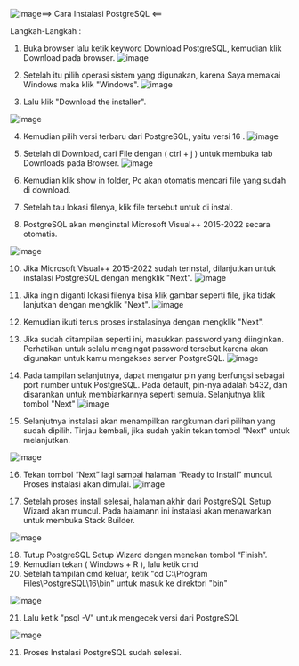 ![image](https://github.com/dvaikhsn/pertemuan1-basis-data/assets/148309065/362a2672-352a-4824-a296-f2efab2debbd)==> Cara Instalasi PostgreSQL <==

Langkah-Langkah :

1. Buka browser lalu ketik keyword Download PostgreSQL, kemudian klik Download pada browser.
![image](https://github.com/dvaikhsn/pertemuan1-basis-data/assets/148309065/3db638d2-3476-46c9-a645-31531f681464)

3. Setelah itu pilih operasi sistem yang digunakan, karena Saya memakai Windows maka klik "Windows".
![image](https://github.com/dvaikhsn/pertemuan1-basis-data/assets/148309065/bff8bf86-949c-426c-8645-fbdcbba42180)

4. Lalu klik "Download the installer".

![image](https://github.com/dvaikhsn/pertemuan1-basis-data/assets/148309065/9b739cda-2229-4312-b5f2-3fb338f733d0)

4. Kemudian pilih versi terbaru dari PostgreSQL, yaitu versi 16 .
![image](https://github.com/dvaikhsn/pertemuan1-basis-data/assets/148309065/fc38238b-5576-4408-a062-81d2363a6c21)

6. Setelah di Download, cari File dengan ( ctrl + j ) untuk membuka tab Downloads pada Browser.
![image](https://github.com/dvaikhsn/pertemuan1-basis-data/assets/148309065/aceb1009-acb5-4bec-a464-14648d5b98b4)

7. Kemudian klik show in folder, Pc akan otomatis mencari file yang sudah di download.
8. Setelah tau lokasi filenya, klik file tersebut untuk di instal.
9. PostgreSQL akan menginstal Microsoft Visual++ 2015-2022 secara otomatis. 

![image](https://github.com/dvaikhsn/pertemuan1-basis-data/assets/148309065/2b184cc4-dc21-4a29-9961-d612a9324e88)

10. Jika Microsoft Visual++ 2015-2022 sudah terinstal, dilanjutkan untuk instalasi PostgreSQL dengan mengklik "Next".
![image](https://github.com/dvaikhsn/pertemuan1-basis-data/assets/148309065/8c9b1d33-19dc-4245-85bd-ff0549d546ab)

11. Jika ingin diganti lokasi filenya bisa klik gambar seperti file, jika tidak lanjutkan dengan mengklik "Next".
![image](https://github.com/dvaikhsn/pertemuan1-basis-data/assets/148309065/0a067183-6343-465f-927d-d5f0b166db4d)

12. Kemudian ikuti terus proses instalasinya dengan mengklik "Next".
13. Jika sudah ditampilan seperti ini, masukkan password yang diinginkan. 
    Perhatikan untuk selalu mengingat password tersebut karena akan digunakan untuk kamu mengakses server PostgreSQL.
![image](https://github.com/dvaikhsn/pertemuan1-basis-data/assets/148309065/4318e302-cbba-47ad-9581-bfec7848660f)

14. Pada tampilan selanjutnya, dapat mengatur pin yang berfungsi sebagai port number untuk PostgreSQL. 
    Pada default, pin-nya adalah 5432, dan disarankan untuk membiarkannya seperti semula. Selanjutnya klik tombol "Next"
![image](https://github.com/dvaikhsn/pertemuan1-basis-data/assets/148309065/2f6eb9b7-1656-41a4-8d9d-a668ba7d3e91)

15. Selanjutnya instalasi akan menampilkan rangkuman dari pilihan yang sudah dipilih.
    Tinjau kembali, jika sudah yakin tekan tombol "Next" untuk melanjutkan.

![image](https://github.com/dvaikhsn/pertemuan1-basis-data/assets/148309065/2e438cc1-5181-4aec-80c0-c191d7f0ff7e)

16. Tekan tombol “Next” lagi sampai halaman “Ready to Install” muncul. Proses instalasi akan dimulai.
![image](https://github.com/dvaikhsn/pertemuan1-basis-data/assets/148309065/26208af6-b874-42d4-9c5a-b122f18c709b)

17. Setelah proses install selesai, halaman akhir dari PostgreSQL Setup Wizard akan muncul.
    Pada halamann ini instalasi akan menawarkan untuk membuka Stack Builder.

![image](https://github.com/dvaikhsn/pertemuan1-basis-data/assets/148309065/135885c9-7576-4a0f-aa36-7db9a00ee099)

18. Tutup PostgreSQL Setup Wizard dengan menekan tombol “Finish”.
19. Kemudian tekan ( Windows + R ), lalu ketik cmd
20. Setelah tampilan cmd keluar, ketik "cd C:\Program Files\PostgreSQL\16\bin" untuk masuk ke direktori "bin"

![image](https://github.com/dvaikhsn/pertemuan1-basis-data/assets/148309065/aa873ce9-b794-415c-bc28-643f9839de41)

21. Lalu ketik "psql -V" untuk mengecek versi dari PostgreSQL

![image](https://github.com/dvaikhsn/pertemuan1-basis-data/assets/148309065/d5eb04c2-7af4-4e1f-9ac0-2b77265ac19b)

21. Proses Instalasi PostgreSQL sudah selesai.
